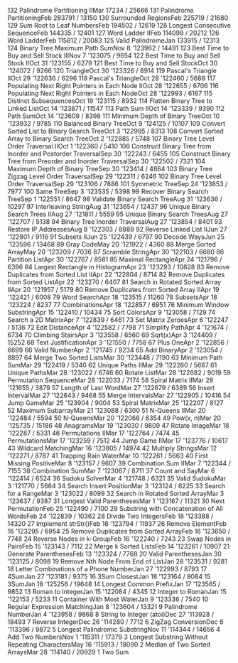 132 Palindrome Partitioning IIMar 17234 / 25666
131 Palindrome PartitioningFeb 283791 / 13150
130 Surrounded RegionsFeb 225719 / 21680
129 Sum Root to Leaf NumbersFeb 194502 / 12619
128 Longest Consecutive SequenceFeb 144335 / 12401
127 Word Ladder IIFeb 114099 / 20212
126 Word LadderFeb 115812 / 20083
125 Valid PalindromeJan 133915 / 12313
124 Binary Tree Maximum Path SumNov 8 '123962 / 14491
123 Best Time to Buy and Sell Stock IIINov 7 '123075 / 9654
122 Best Time to Buy and Sell Stock IIOct 31 '123155 / 6279
121 Best Time to Buy and Sell StockOct 30 '124072 / 9266
120 TriangleOct 30 '123326 / 8914
119 Pascal's Triangle IIOct 29 '122636 / 6296
118 Pascal's TriangleOct 28 '122460 / 5688
117 Populating Next Right Pointers in Each Node IIOct 28 '122655 / 6706
116 Populating Next Right Pointers in Each NodeOct 28 '122993 / 6167
115 Distinct SubsequencesOct 19 '123115 / 8932
114 Flatten Binary Tree to Linked ListOct 14 '123871 / 11547
113 Path Sum IIOct 14 '123339 / 9390
112 Path SumOct 14 '123609 / 8398
111 Minimum Depth of Binary TreeOct 10 '123932 / 9785
110 Balanced Binary TreeOct 9 '124125 / 10107
109 Convert Sorted List to Binary Search TreeOct 3 '122995 / 8313
108 Convert Sorted Array to Binary Search TreeOct 2 '122885 / 5748
107 Binary Tree Level Order Traversal IIOct 1 '122360 / 5410
106 Construct Binary Tree from Inorder and Postorder TraversalSep 30 '122243 / 6455
105 Construct Binary Tree from Preorder and Inorder TraversalSep 30 '122502 / 7321
104 Maximum Depth of Binary TreeSep 30 '123414 / 4864
103 Binary Tree Zigzag Level Order TraversalSep 29 '122311 / 6246
102 Binary Tree Level Order TraversalSep 29 '123106 / 7886
101 Symmetric TreeSep 24 '123853 / 7977
100 Same TreeSep 3 '123535 / 5398
99 Recover Binary Search TreeSep 1 '122551 / 8647
98 Validate Binary Search TreeAug 31 '123636 / 10297
97 Interleaving StringAug 31 '123654 / 12437
96 Unique Binary Search Trees IIAug 27 '121811 / 5559
95 Unique Binary Search TreesAug 27 '122707 / 5138
94 Binary Tree Inorder TraversalAug 27 '123854 / 8401
93 Restore IP AddressesAug 8 '122303 / 8889
92 Reverse Linked List IIJun 27 '122801 / 9116
91 Subsets IIJun 25 '122439 / 6797
90 Decode WaysJun 25 '123596 / 13468
89 Gray CodeMay 20 '121922 / 4360
88 Merge Sorted ArrayMay 20 '123209 / 7036
87 Scramble StringApr 30 '122103 / 6680
86 Partition ListApr 30 '122767 / 8581
85 Maximal RectangleApr 24 '121796 / 6396
84 Largest Rectangle in HistogramApr 23 '123293 / 10828
83 Remove Duplicates from Sorted List IIApr 22 '122804 / 8714
82 Remove Duplicates from Sorted ListApr 22 '123270 / 6407
81 Search in Rotated Sorted Array IIApr 20 '121957 / 5179
80 Remove Duplicates from Sorted Array IIApr 19 '122421 / 6008
79 Word SearchApr 18 '123515 / 11260
78 SubsetsApr 18 '123224 / 8237
77 CombinationsApr 18 '122857 / 6951
76 Minimum Window SubstringApr 15 '122410 / 10434
75 Sort ColorsApr 9 '123058 / 7129
74 Search a 2D MatrixApr 7 '122839 / 6461
73 Set Matrix ZeroesApr 6 '122247 / 5136
72 Edit DistanceApr 4 '122582 / 7798
71 Simplify PathApr 4 '121674 / 6734
70 Climbing StairsApr 3 '123558 / 6560
69 Sqrt(x)Apr 3 '124409 / 15252
68 Text JustificationApr 3 '121550 / 7758
67 Plus OneApr 2 '122856 / 6699
66 Valid NumberApr 2 '121745 / 9234
65 Add BinaryApr 2 '123054 / 8897
64 Merge Two Sorted ListsMar 30 '123448 / 7190
63 Minimum Path SumMar 29 '122419 / 5340
62 Unique Paths IIMar 29 '122260 / 5687
61 Unique PathsMar 28 '123022 / 6746
60 Rotate ListMar 28 '122682 / 9019
59 Permutation SequenceMar 28 '122033 / 7174
58 Spiral Matrix IIMar 28 '121655 / 3879
57 Length of Last WordMar 27 '122679 / 6389
56 Insert IntervalMar 27 '122643 / 9468
55 Merge IntervalsMar 27 '122905 / 10416
54 Jump GameMar 25 '123904 / 9004
53 Spiral MatrixMar 25 '122207 / 8127
52 Maximum SubarrayMar 21 '123088 / 6300
51 N-Queens IIMar 20 '122484 / 5594
50 N-QueensMar 20 '122066 / 6354
49 Pow(x, n)Mar 20 '125735 / 15186
48 AnagramsMar 19 '123030 / 9809
47 Rotate ImageMar 18 '122287 / 5331
46 Permutations IIMar 17 '122764 / 7474
45 PermutationsMar 17 '123259 / 7512
44 Jump Game IIMar 17 '123776 / 10617
43 Wildcard MatchingMar 16 '123805 / 14974
42 Multiply StringsMar 12 '122271 / 8787
41 Trapping Rain WaterMar 10 '122261 / 5663
40 First Missing PositiveMar 8 '123157 / 9607
39 Combination Sum IIMar 7 '122344 / 7155
38 Combination SumMar 7 '123067 / 8711
37 Count and SayMar 6 '122414 / 6524
36 Sudoku SolverMar 4 '121748 / 6321
35 Valid SudokuMar 3 '121770 / 5664
34 Search Insert PositionMar 3 '123124 / 6225
33 Search for a RangeMar 3 '123022 / 8099
32 Search in Rotated Sorted ArrayMar 3 '123637 / 9387
31 Longest Valid ParenthesesMar 1 '123167 / 11321
30 Next PermutationFeb 25 '122490 / 7100
29 Substring with Concatenation of All WordsFeb 24 '122839 / 10362
28 Divide Two IntegersFeb 18 '123388 / 14320
27 Implement strStr()Feb 18 '123794 / 11937
26 Remove ElementFeb 16 '123295 / 6954
25 Remove Duplicates from Sorted ArrayFeb 16 '123650 / 7748
24 Reverse Nodes in k-GroupFeb 16 '122240 / 7243
23 Swap Nodes in PairsFeb 15 '123143 / 7112
22 Merge k Sorted ListsFeb 14 '123261 / 10907
21 Generate ParenthesesFeb 13 '123324 / 7768
20 Valid ParenthesesJan 30 '123125 / 8098
19 Remove Nth Node From End of ListJan 28 '123531 / 9281
18 Letter Combinations of a Phone NumberJan 27 '122993 / 8793
17 4SumJan 27 '123181 / 9375
16 3Sum ClosestJan 18 '123164 / 8084
15 3SumJan 18 '125256 / 19648
14 Longest Common PrefixJan 17 '123565 / 9852
13 Roman to IntegerJan 15 '122084 / 4345
12 Integer to RomanJan 15 '122153 / 5233
11 Container With Most WaterJan 9 '123336 / 7540
10 Regular Expression MatchingJan 8 '123604 / 13321
9 Palindrome NumberJan 4 '123958 / 9868
8 String to Integer (atoi)Dec 27 '113928 / 18493
7 Reverse IntegerDec 26 '114280 / 7712
6 ZigZag ConversionDec 6 '113396 / 9872
5 Longest Palindromic SubstringNov 11 '114344 / 14656
4 Add Two NumbersNov 1 '115311 / 17379
3 Longest Substring Without Repeating CharactersMay 16 '115913 / 18090
2 Median of Two Sorted ArraysMar 28 '114140 / 20929
1 Two Sum
